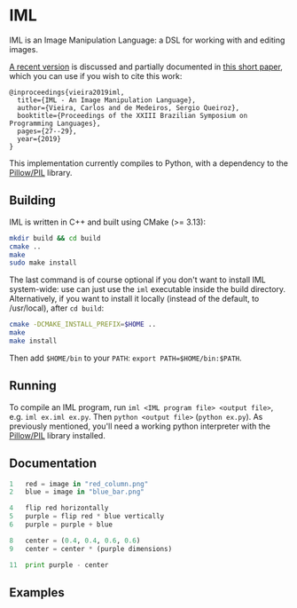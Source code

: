 # IML
IML is an Image Manipulation Language: a DSL for working with and editing images.

[A recent version](https://github.com/carlosemv/iml/releases/tag/sblp2019) is discussed and
partially documented in [this short paper](https://dl.acm.org/doi/10.1145/3355378.3355382), which
you can use if you wish to cite this work:
```
@inproceedings{vieira2019iml,
  title={IML - An Image Manipulation Language},
  author={Vieira, Carlos and de Medeiros, Sergio Queiroz},
  booktitle={Proceedings of the XXIII Brazilian Symposium on Programming Languages},
  pages={27--29},
  year={2019}
}
```

This implementation currently compiles to Python, with a dependency to the [Pillow/PIL](https://github.com/python-pillow/Pillow)
library.

## Building
IML is written in C++ and built using CMake (>= 3.13):
```bash
mkdir build && cd build
cmake ..
make
sudo make install
```

The last command is of course optional if you don't want to install IML system-wide:
use can just use the `iml` executable inside the build directory.
Alternatively, if you want to install it locally (instead of the default, to /usr/local), after `cd build`:
```bash
cmake -DCMAKE_INSTALL_PREFIX=$HOME ..
make
make install
```
Then add `$HOME/bin` to your `PATH`: `export PATH=$HOME/bin:$PATH`.

## Running
To compile an IML program, run `iml <IML program file> <output file>`, e.g. `iml ex.iml ex.py`.
Then `python <output file>` (`python ex.py`). As previously mentioned, you'll need a working python
interpreter with the [Pillow/PIL](https://github.com/python-pillow/Pillow) library installed.

## Documentation
```python
1   red = image in "red_column.png"
2   blue = image in "blue_bar.png"

4   flip red horizontally
5   purple = flip red * blue vertically
6   purple = purple + blue

8   center = (0.4, 0.4, 0.6, 0.6)
9   center = center * (purple dimensions)

11  print purple - center
```

## Examples
